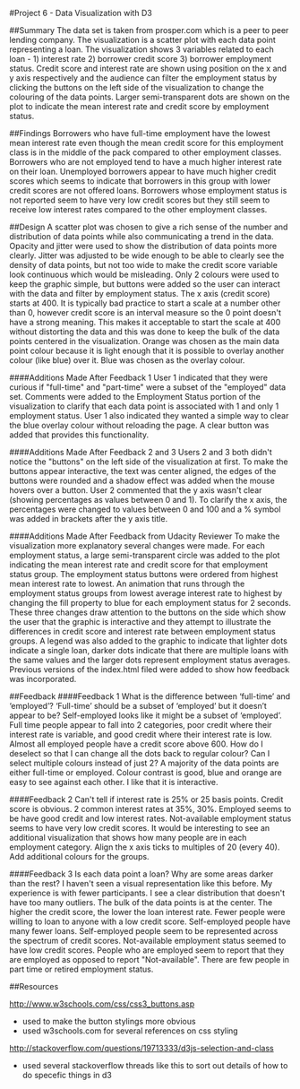 #Project 6 - Data Visualization with D3

##Summary
The data set is taken from prosper.com which is a peer to peer lending company. The visualization is a scatter plot with each data point representing a loan. The visualization shows 3 variables related to each loan - 1) interest rate 2) borrower credit score 3) borrower employment status. Credit score and interest rate are shown using position on the x and y axis respectively and the audience can filter the employment status by clicking the buttons on the left side of the visualization to change the colouring of the data points. Larger semi-transparent dots are shown on the plot to indicate the mean interest rate and credit score by employment status. 

##Findings
Borrowers who have full-time employment have the lowest mean interest rate even though the mean credit score for this employment class is in the middle of the pack compared to other employment classes. Borrowers who are not employed tend to have a much higher interest rate on their loan. Unemployed borrowers appear to have much higher credit scores which seems to indicate that borrowers in this group with lower credit scores are not offered loans. Borrowers whose employment status is not reported seem to have very low credit scores but they still seem to receive low interest rates compared to the other employment classes.

##Design
A scatter plot was chosen to give a rich sense of the number and distribution of data points while also communicating a trend in the data. Opacity and jitter were used to show the distribution of data points more clearly. Jitter was adjusted to be wide enough to be able to clearly see the density of data points, but not too wide to make the credit score variable look continuous which would be misleading. Only 2 colours were used to keep the graphic simple, but buttons were added so the user can interact with the data and filter by employment status. The x axis (credit score) starts at 400. It is typically bad practice to start a scale at a number other than 0, however credit score is an interval measure so the 0 point doesn't have a strong meaning. This makes it acceptable to start the scale at 400 without distorting the data and this was done to keep the bulk of the data points centered in the visualization. Orange was chosen as the main data point colour because it is light enough that it is possible to overlay another colour (like blue) over it. Blue was chosen as the overlay colour.

####Additions Made After Feedback 1
User 1 indicated that they were curious if "full-time" and "part-time" were a subset of the "employed" data set. Comments were added to the Employment Status portion of the visualization to clarify that each data point is associated with 1 and only 1 employment status. 
User 1 also indicated they wanted a simple way to clear the blue overlay colour without reloading the page. A clear button was added that provides this functionality.

####Additions Made After Feedback 2 and 3
Users 2 and 3 both didn't notice the "buttons" on the left side of the visualization at first. To make the buttons appear interactive, the text was center aligned, the edges of the buttons were rounded and a shadow effect was added when the mouse hovers over a button.
User 2 commented that the y axis wasn't clear (showing percentages as values between 0 and 1). To clarify the x axis, the percentages were changed to values between 0 and 100 and a % symbol was added in brackets after the y axis title.

####Additions Made After Feedback from Udacity Reviewer
To make the visualization more explanatory several changes were made. For each employment status, a large semi-transparent circle was added to the plot indicating the mean interest rate and credit score for that employment status group. The employment status buttons were ordered from highest mean interest rate to lowest. An animation that runs through the employment status groups from lowest average interest rate to highest by changing the fill property to blue for each employment status for 2 seconds. These three changes draw attention to the buttons on the side which show the user that the graphic is interactive and they attempt to illustrate the differences in credit score and interest rate between employment status groups. A legend was also added to the graphic to indicate that lighter dots indicate a single loan, darker dots indicate that there are multiple loans with the same values and the larger dots represent employment status averages. Previous versions of the index.html filed were added to show how feedback was incorporated.

##Feedback
####Feedback 1
What is the difference between ‘full-time’ and ‘employed’?
‘Full-time’ should be a subset of ‘employed’ but it doesn’t appear to be?
Self-employed looks like it might be a subset of ‘employed’.
Full time people appear to fall into 2 categories, poor credit where their interest rate is variable, and good credit where their interest rate is low.
Almost all employed people have a credit score above 600.
How do I deselect so that I can change all the dots back to regular colour?
Can I select multiple colours instead of just 2?
A majority of the data points are either full-time or employed.
Colour contrast is good, blue and orange are easy to see against each other.
I like that it is interactive.

####Feedback 2
Can't tell if interest rate is 25% or 25 basis points. Credit score is obvious. 
2 common interest rates at 35%, 30%.
Employed seems to be have good credit and low interest rates. 
Not-available employment status seems to have very low credit scores.
It would be interesting to see an additional visualization that shows how many people are in each employment category.
Align the x axis ticks to multiples of 20 (every 40).
Add additional colours for the groups.

####Feedback 3
Is each data point a loan?
Why are some areas darker than the rest?
I haven't seen a visual representation like this before. My experience is with fewer participants.
I see a clear distribution that doesn't have too many outliers.
The bulk of the data points is at the center.
The higher the credit score, the lower the loan interest rate.
Fewer people were willing to loan to anyone with a low credit score.
Self-employed people have many fewer loans. Self-employed people seem to be represented across the spectrum of credit scores.
Not-available employment status seemed to have low credit scores.
People who are employed seem to report that they are employed as opposed to report "Not-available".
There are few people in part time or retired employment status.


##Resources

http://www.w3schools.com/css/css3_buttons.asp
- used to make the button stylings more obvious
- used w3schools.com for several references on css styling

http://stackoverflow.com/questions/19713333/d3js-selection-and-class
- used several stackoverflow threads like this to sort out details of how to do specefic things in d3 




